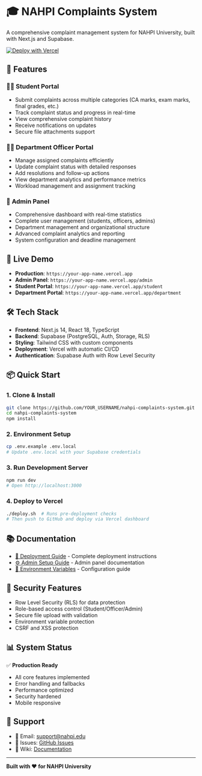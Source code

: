 # 🎓 NAHPI Complaints System

A comprehensive complaint management system for NAHPI University, built with Next.js and Supabase.

[![Deploy with Vercel](https://vercel.com/button)](https://vercel.com/new/clone?repository-url=https://github.com/YOUR_USERNAME/nahpi-complaints-system)

## 🌟 Features

### 👨‍🎓 **Student Portal**
- Submit complaints across multiple categories (CA marks, exam marks, final grades, etc.)
- Track complaint status and progress in real-time
- View comprehensive complaint history
- Receive notifications on updates
- Secure file attachments support

### 👮‍♂️ **Department Officer Portal**
- Manage assigned complaints efficiently
- Update complaint status with detailed responses
- Add resolutions and follow-up actions
- View department analytics and performance metrics
- Workload management and assignment tracking

### 🔧 **Admin Panel**
- Comprehensive dashboard with real-time statistics
- Complete user management (students, officers, admins)
- Department management and organizational structure
- Advanced complaint analytics and reporting
- System configuration and deadline management

## 🚀 **Live Demo**

- **Production**: `https://your-app-name.vercel.app`
- **Admin Panel**: `https://your-app-name.vercel.app/admin`
- **Student Portal**: `https://your-app-name.vercel.app/student`
- **Department Portal**: `https://your-app-name.vercel.app/department`

## 🛠️ **Tech Stack**

- **Frontend**: Next.js 14, React 18, TypeScript
- **Backend**: Supabase (PostgreSQL, Auth, Storage, RLS)
- **Styling**: Tailwind CSS with custom components
- **Deployment**: Vercel with automatic CI/CD
- **Authentication**: Supabase Auth with Row Level Security

## 📦 **Quick Start**

### 1. Clone & Install
```bash
git clone https://github.com/YOUR_USERNAME/nahpi-complaints-system.git
cd nahpi-complaints-system
npm install
```

### 2. Environment Setup
```bash
cp .env.example .env.local
# Update .env.local with your Supabase credentials
```

### 3. Run Development Server
```bash
npm run dev
# Open http://localhost:3000
```

### 4. Deploy to Vercel
```bash
./deploy.sh  # Runs pre-deployment checks
# Then push to GitHub and deploy via Vercel dashboard
```

## 📚 **Documentation**

- [📖 Deployment Guide](./DEPLOYMENT-GUIDE.md) - Complete deployment instructions
- [⚙️ Admin Setup Guide](./ADMIN-SETUP-GUIDE.md) - Admin panel documentation
- [🔧 Environment Variables](./docs/environment.md) - Configuration guide

## 🔐 **Security Features**

- Row Level Security (RLS) for data protection
- Role-based access control (Student/Officer/Admin)
- Secure file upload with validation
- Environment variable protection
- CSRF and XSS protection

## 📊 **System Status**

✅ **Production Ready**
- All core features implemented
- Error handling and fallbacks
- Performance optimized
- Security hardened
- Mobile responsive

## 🤝 **Support**

- 📧 Email: support@nahpi.edu
- 🐛 Issues: [GitHub Issues](https://github.com/YOUR_USERNAME/nahpi-complaints-system/issues)
- 📖 Wiki: [Documentation](https://github.com/YOUR_USERNAME/nahpi-complaints-system/wiki)

---

**Built with ❤️ for NAHPI University**
